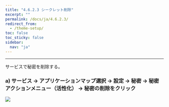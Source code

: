 ```yaml
---
title: "4.6.2.3 シークレット削除"
excerpt: ""
permalink: /docs/ja/4.6.2.3/
redirect_from:
  - /theme-setup/
toc: false
toc_sticky: false
sidebar:
  nav: "ja"
---
```



---

サービスで秘密を削除する。

### a\) サービス → アプリケーションマップ選択 → 設定 → 秘密 → 秘密アクションメニュー（活性化） → 秘密の削除をクリック
![](/assets/JP/2.5/3.1.6-2c_2.png)
